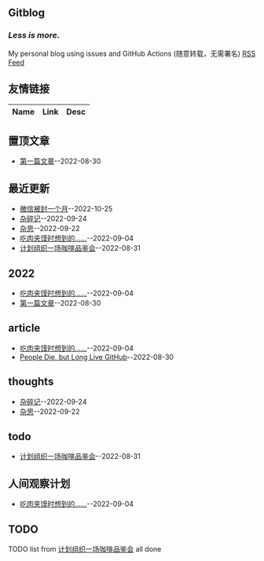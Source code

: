 ## Gitblog
### *Less is more.*
My personal blog using issues and GitHub Actions (随意转载，无需署名)
[RSS Feed](https://raw.githubusercontent.com/UniqueClouds/gitblog/master/feed.xml)
## 友情链接
| Name | Link | Desc | 
 | ---- | ---- | ---- |
## 置顶文章
- [第一篇文章](https://github.com/UniqueClouds/gitblog/issues/1)--2022-08-30
## 最近更新
- [微信被封一个月](https://github.com/UniqueClouds/gitblog/issues/7)--2022-10-25
- [杂碎记](https://github.com/UniqueClouds/gitblog/issues/6)--2022-09-24
- [杂思](https://github.com/UniqueClouds/gitblog/issues/5)--2022-09-22
- [吃肉夹馍时想到的……](https://github.com/UniqueClouds/gitblog/issues/4)--2022-09-04
- [计划组织一场咖啡品鉴会](https://github.com/UniqueClouds/gitblog/issues/3)--2022-08-31
## 2022
- [吃肉夹馍时想到的……](https://github.com/UniqueClouds/gitblog/issues/4)--2022-09-04
- [第一篇文章](https://github.com/UniqueClouds/gitblog/issues/1)--2022-08-30
## article
- [吃肉夹馍时想到的……](https://github.com/UniqueClouds/gitblog/issues/4)--2022-09-04
- [People Die, but Long Live GitHub](https://github.com/UniqueClouds/gitblog/issues/2)--2022-08-30
## thoughts
- [杂碎记](https://github.com/UniqueClouds/gitblog/issues/6)--2022-09-24
- [杂思](https://github.com/UniqueClouds/gitblog/issues/5)--2022-09-22
## todo
- [计划组织一场咖啡品鉴会](https://github.com/UniqueClouds/gitblog/issues/3)--2022-08-31
## 人间观察计划
- [吃肉夹馍时想到的……](https://github.com/UniqueClouds/gitblog/issues/4)--2022-09-04
## TODO
TODO list from [计划组织一场咖啡品鉴会](https://github.com/UniqueClouds/gitblog/issues/3) all done

